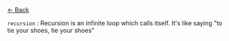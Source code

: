 [← Back](./README.md)

`recursion` : Recursion is an infinite loop which calls itself.
It's like saying "to tie your shoes, tie your shoes"
